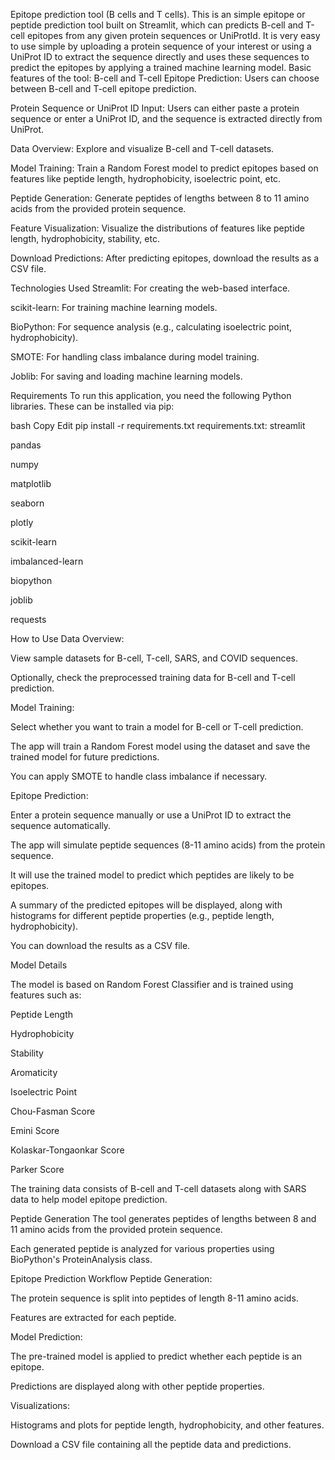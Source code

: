  Epitope prediction tool (B cells and T cells).
 This is an simple epitope or peptide prediction tool built on Streamlit, which can predicts B-cell and T-cell epitopes from any given protein sequences or UniProtId. It is very easy to use simple by uploading a protein sequence of your interest or 
 using a UniProt ID to extract the sequence directly and uses these sequences to predict the epitopes by applying a trained machine learning model.
 Basic features of the tool: 
 B-cell and T-cell Epitope Prediction: Users can choose between B-cell and T-cell epitope prediction.

Protein Sequence or UniProt ID Input: Users can either paste a protein sequence or enter a UniProt ID, and the sequence is extracted directly from UniProt.

Data Overview: Explore and visualize B-cell and T-cell datasets.

Model Training: Train a Random Forest model to predict epitopes based on features like peptide length, hydrophobicity, isoelectric point, etc.

Peptide Generation: Generate peptides of lengths between 8 to 11 amino acids from the provided protein sequence.

Feature Visualization: Visualize the distributions of features like peptide length, hydrophobicity, stability, etc.

Download Predictions: After predicting epitopes, download the results as a CSV file.

Technologies Used
Streamlit: For creating the web-based interface.

scikit-learn: For training machine learning models.

BioPython: For sequence analysis (e.g., calculating isoelectric point, hydrophobicity).

SMOTE: For handling class imbalance during model training.

Joblib: For saving and loading machine learning models.

Requirements
To run this application, you need the following Python libraries. These can be installed via pip:

bash
Copy
Edit
pip install -r requirements.txt
requirements.txt:
streamlit

pandas

numpy

matplotlib

seaborn

plotly

scikit-learn

imbalanced-learn

biopython

joblib

requests


How to Use
Data Overview:

View sample datasets for B-cell, T-cell, SARS, and COVID sequences.

Optionally, check the preprocessed training data for B-cell and T-cell prediction.

Model Training:

Select whether you want to train a model for B-cell or T-cell prediction.

The app will train a Random Forest model using the dataset and save the trained model for future predictions.

You can apply SMOTE to handle class imbalance if necessary.

Epitope Prediction:

Enter a protein sequence manually or use a UniProt ID to extract the sequence automatically.

The app will simulate peptide sequences (8-11 amino acids) from the protein sequence.

It will use the trained model to predict which peptides are likely to be epitopes.

A summary of the predicted epitopes will be displayed, along with histograms for different peptide properties (e.g., peptide length, hydrophobicity).

You can download the results as a CSV file.

Model Details

The model is based on Random Forest Classifier and is trained using features such as:

Peptide Length

Hydrophobicity

Stability

Aromaticity

Isoelectric Point

Chou-Fasman Score

Emini Score

Kolaskar-Tongaonkar Score

Parker Score

The training data consists of B-cell and T-cell datasets along with SARS data to help model epitope prediction.

Peptide Generation
The tool generates peptides of lengths between 8 and 11 amino acids from the provided protein sequence.

Each generated peptide is analyzed for various properties using BioPython's ProteinAnalysis class.

Epitope Prediction Workflow
Peptide Generation:

The protein sequence is split into peptides of length 8-11 amino acids.

Features are extracted for each peptide.

Model Prediction:

The pre-trained model is applied to predict whether each peptide is an epitope.

Predictions are displayed along with other peptide properties.

Visualizations:

Histograms and plots for peptide length, hydrophobicity, and other features.

Download a CSV file containing all the peptide data and predictions.

